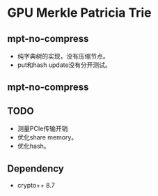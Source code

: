 # GPU Merkle Patricia Trie
## mpt-no-compress
* 纯字典树的实现，没有压缩节点。
* put和hash update没有分开测试。
## mpt-no-compress
## TODO
* 测量PCIe传输开销
* 优化share memory。
* 优化hash。

## Dependency
* crypto++ 8.7